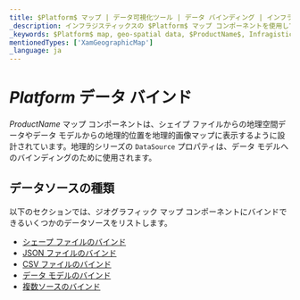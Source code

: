 ```yaml
---
title: $Platform$ マップ | データ可視化ツール | データ バインディング | インフラジスティックス
_description: インフラジスティックスの $Platform$ マップ コンポーネントを使用して、ビュー モデルからの地理的位置を含むデータ、またはシェープ ファイルからロードされた地理空間データを地理的画像マップに表示します。$ProductName$ マップのサンプルを是非お試しください!
_keywords: $Platform$ map, geo-spatial data, $ProductName$, Infragistics, data binding, $Platform$ マップ, 地理空間のデータ, データ バインディング, インフラジスティックス
mentionedTypes: ['XamGeographicMap']
_language: ja
---
```

# $Platform$ データ バインド

$ProductName$ マップ コンポーネントは、シェイプ ファイルからの地理空間データやデータ モデルからの地理的位置を地理的画像マップに表示するように設計されています。地理的シリーズの `DataSource` プロパティは、データ モデルへのバインディングのために使用されます。

## データソースの種類
以下のセクションでは、ジオグラフィック マップ コンポーネントにバインドできるいくつかのデータソースをリストします。

- [シェープ ファイルのバインド](geo-map-binding-shp-file.md)
- [JSON ファイルのバインド](geo-map-binding-data-json-points.md)
- [CSV ファイルのバインド](geo-map-binding-data-csv.md)
- [データ モデルのバインド](geo-map-binding-data-model.md)
- [複数ソースのバインド](geo-map-binding-multiple-sources.md)
